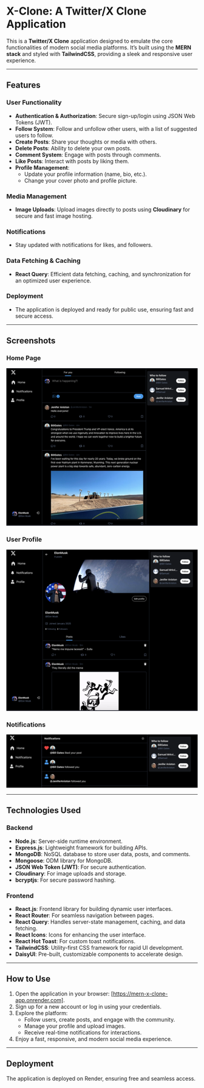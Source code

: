 # X-Clone: A Twitter/X Clone Application

This is a **Twitter/X Clone** application designed to emulate the core functionalities of modern social media platforms. It’s built using the **MERN stack** and styled with **TailwindCSS**, providing a sleek and responsive user experience.

---

## Features

### User Functionality

- **Authentication & Authorization**: Secure sign-up/login using JSON Web Tokens (JWT).
- **Follow System**: Follow and unfollow other users, with a list of suggested users to follow.
- **Create Posts**: Share your thoughts or media with others.
- **Delete Posts**: Ability to delete your own posts.
- **Comment System**: Engage with posts through comments.
- **Like Posts**: Interact with posts by liking them.
- **Profile Management**:
  - Update your profile information (name, bio, etc.).
  - Change your cover photo and profile picture.

### Media Management

- **Image Uploads**: Upload images directly to posts using **Cloudinary** for secure and fast image hosting.

### Notifications

- Stay updated with notifications for likes, and followers.

### Data Fetching & Caching

- **React Query**: Efficient data fetching, caching, and synchronization for an optimized user experience.

### Deployment

- The application is deployed and ready for public use, ensuring fast and secure access.

---

## Screenshots

### Home Page

![Home Page](frontend/public/x_app_1.png)

### User Profile

![User Profile](frontend/public/x_app_3.png)

### Notifications

![Notifications](frontend/public/x_app_2.png)

---

## Technologies Used

### Backend

- **Node.js**: Server-side runtime environment.
- **Express.js**: Lightweight framework for building APIs.
- **MongoDB**: NoSQL database to store user data, posts, and comments.
- **Mongoose**: ODM library for MongoDB.
- **JSON Web Token (JWT)**: For secure authentication.
- **Cloudinary**: For image uploads and storage.
- **bcryptjs**: For secure password hashing.

### Frontend

- **React.js**: Frontend library for building dynamic user interfaces.
- **React Router**: For seamless navigation between pages.
- **React Query**: Handles server-state management, caching, and data fetching.
- **React Icons**: Icons for enhancing the user interface.
- **React Hot Toast**: For custom toast notifications.
- **TailwindCSS**: Utility-first CSS framework for rapid UI development.
- **DaisyUI**: Pre-built, customizable components to accelerate design.

---

## How to Use

1. Open the application in your browser: [https://mern-x-clone-app.onrender.com].
2. Sign up for a new account or log in using your credentials.
3. Explore the platform:
   - Follow users, create posts, and engage with the community.
   - Manage your profile and upload images.
   - Receive real-time notifications for interactions.
4. Enjoy a fast, responsive, and modern social media experience.

---

## Deployment

The application is deployed on Render, ensuring free and seamless access.
